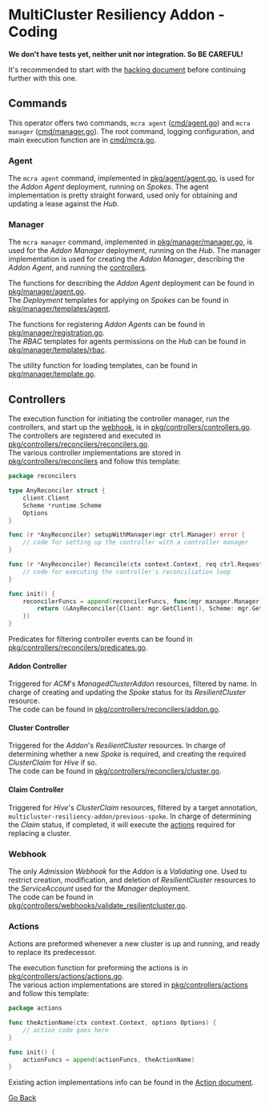 # MultiCluster Resiliency Addon - Coding

**We don't have tests yet, neither unit nor integration. So BE CAREFUL!**

It's recommended to start with the [hacking document](hacking.md) before continuing further with this one.

## Commands

This operator offers two commands, `mcra agent` ([cmd/agent.go](../cmd/agent.go)) and `mcra manager`
([cmd/manager.go](../cmd/manager.go)). The root command, logging configuration, and main execution function are in
[cmd/mcra.go](../cmd/mcra.go).

### Agent

The `mcra agent` command, implemented in [pkg/agent/agent.go](../pkg/agent/agent.go), is used for the _Addon Agent_
deployment, running on _Spokes_. The agent implementation is pretty straight forward, used only for obtaining and
updating a lease against the _Hub_.

### Manager

The `mcra manager` command, implemented in [pkg/manager/manager.go](../pkg/manager/manager.go), is used for the
_Addon Manager_ deployment, running on the _Hub_. The manager implementation is used for creating the _Addon Manager_,
describing the _Addon Agent_, and running the [controllers](#controllers).

The functions for describing the _Addon Agent_ deployment can be found in
[pkg/manager/agent.go](../pkg/manager/agent.go).<br/>
The _Deployment_ templates for applying on _Spokes_ can be found in 
[pkg/manager/templates/agent](../pkg/manager/templates/agent).

The functions for registering _Addon Agents_ can be found in
[pkg/manager/registration.go](../pkg/manager/registration.go).<br/>
The _RBAC_ templates for agents permissions on the _Hub_
can be found in [pkg/manager/templates/rbac](../pkg/manager/templates/rbac).

The utility function for loading templates, can be found in [pkg/manager/template.go](../pkg/manager/template.go). 

## Controllers

The execution function for initiating the controller manager, run the controllers, and start up the [webhook](#webhook),
is in [pkg/controllers/controllers.go](../pkg/controllers/controllers.go).<br/>
The controllers are registered and executed in [pkg/controllers/reconcilers/reconcilers.go](../pkg/controllers/reconcilers/reconcilers.go).<br/>
The various controller implementations are stored in [pkg/controllers/reconcilers](../pkg/controllers/reconcilers) and
follow this template:

```go
package reconcilers

type AnyReconciler struct {
	client.Client
	Scheme *runtime.Scheme
	Options
}

func (r *AnyReconciler) setupWithManager(mgr ctrl.Manager) error {
    // code for setting up the controller with a controller manager 
}

func (r *AnyReconciler) Reconcile(ctx context.Context, req ctrl.Request) (ctrl.Result, error) {
    // code for executing the controller's reconciliation loop
}

func init() {
	reconcilerFuncs = append(reconcilerFuncs, func(mgr manager.Manager, options Options) error {
		return (&AnyReconciler{Client: mgr.GetClient(), Scheme: mgr.GetScheme(), Options: options}).setupWithManager(mgr)
	})
}
```

Predicates for filtering controller events can be found in
[pkg/controllers/reconcilers/predicates.go](../pkg/controllers/reconcilers/predicates.go).

#### Addon Controller

Triggered for _ACM_'s _ManagedClusterAddon_ resources, filtered by name. In charge of creating and updating the _Spoke_
status for its _ResilientCluster_ resource.<br/>
The code can be found in [pkg/controllers/reconcilers/addon.go](../pkg/controllers/reconcilers/addon.go).

#### Cluster Controller

Triggered for the _Addon_'s _ResilientCluster_ resources. In charge of determining whether a new _Spoke_ is required,
and creating the required _ClusterClaim_ for _Hive_ if so.<br/>
The code can be found in [pkg/controllers/reconcilers/cluster.go](../pkg/controllers/reconcilers/cluster.go).

#### Claim Controller

Triggered for _Hive_'s _ClusterClaim_ resources, filtered by a target annotation,
`multicluster-resiliency-addon/previous-spoke`. In charge of determining the _Claim_ status, if completed, it will
execute the [actions](#actions) required for replacing a cluster.

### Webhook

The only _Admission Webhook_ for the _Addon_ is a _Validating_ one. Used to restrict creation, modification, and
deletion of _ResilientCluster_ resources to the _ServiceAccount_ used for the _Manager_ deployment.<br/>
The code can be found in
[pkg/controllers/webhooks/validate_resilientcluster.go](../pkg/controllers/webhooks/validate_resilientcluster.go).

### Actions

Actions are preformed whenever a new cluster is up and running, and ready to replace its predecessor.

The execution function for preforming the actions is in
[pkg/controllers/actions/actions.go](../pkg/controllers/actions/actions.go).<br/>
The various action implementations are stored in [pkg/controllers/actions](../pkg/controllers/actions) and follow this
template:

```go
package actions

func theActionName(ctx context.Context, options Options) {
    // action code goes here
}

func init() {
    actionFuncs = append(actionFuncs, theActionName)
}
```

Existing action implementations info can be found in the [Action document](actions.md). 

[Go Back](../README.md#documentation)
